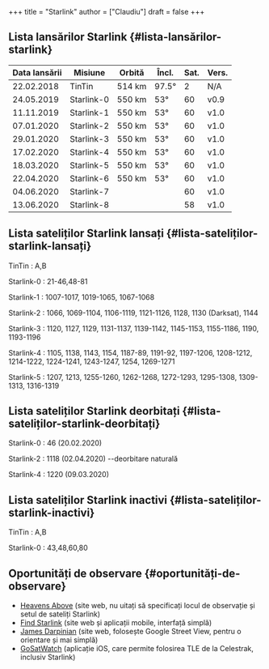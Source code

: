 +++
title = "Starlink"
author = ["Claudiu"]
draft = false
+++

## Lista lansărilor Starlink {#lista-lansărilor-starlink}

| Data lansării | Misiune    | Orbită | Încl. | Sat. | Vers. |
|---------------|------------|--------|-------|------|-------|
| 22.02.2018    | TinTin     | 514 km | 97.5° | 2    | N/A   |
| 24.05.2019    | Starlink-0 | 550 km | 53°   | 60   | v0.9  |
| 11.11.2019    | Starlink-1 | 550 km | 53°   | 60   | v1.0  |
| 07.01.2020    | Starlink-2 | 550 km | 53°   | 60   | v1.0  |
| 29.01.2020    | Starlink-3 | 550 km | 53°   | 60   | v1.0  |
| 17.02.2020    | Starlink-4 | 550 km | 53°   | 60   | v1.0  |
| 18.03.2020    | Starlink-5 | 550 km | 53°   | 60   | v1.0  |
| 22.04.2020    | Starlink-6 | 550 km | 53°   | 60   | v1.0  |
| 04.06.2020    | Starlink-7 |        |       | 60   | v1.0  |
| 13.06.2020    | Starlink-8 |        |       | 58   | v1.0  |


## Lista sateliților Starlink lansați {#lista-sateliților-starlink-lansați}

TinTin
: A,B

Starlink-0
: 21-46,48-81

Starlink-1
: 1007-1017, 1019-1065, 1067-1068

Starlink-2
: 1066, 1069-1104, 1106-1119, 1121-1126, 1128, 1130 (Darksat), 1144

Starlink-3
: 1120, 1127, 1129, 1131-1137, 1139-1142, 1145-1153, 1155-1186, 1190, 1193-1196

Starlink-4
: 1105, 1138, 1143, 1154, 1187-89, 1191-92, 1197-1206, 1208-1212, 1214-1222, 1224-1241, 1243-1247, 1254, 1269-1271

Starlink-5
: 1207, 1213, 1255-1260, 1262-1268, 1272-1293, 1295-1308, 1309-1313, 1316-1319


## Lista sateliților Starlink deorbitați {#lista-sateliților-starlink-deorbitați}

Starlink-0
: 46 (20.02.2020)

Starlink-2
: 1118 (02.04.2020) --deorbitare naturală

Starlink-4
: 1220 (09.03.2020)


## Lista sateliților Starlink inactivi {#lista-sateliților-starlink-inactivi}

TinTin
: A,B

Starlink-0
: 43,48,60,80


## Oportunități de observare {#oportunități-de-observare}

-   [Heavens Above](https://www.heavens-above.com/StarlinkLaunchPasses.aspx) (site web, nu uitați să specificați locul de observație și setul de sateliți Starlink)
-   [Find Starlink](https://findstarlink.com/) (site web și aplicații mobile, interfață simplă)
-   [James Darpinian](https://james.darpinian.com/satellites/?special=starlink) (site web, folosește Google Street View, pentru o orientare și mai simplă)
-   [GoSatWatch](https://gosoftworks.com/apps/gosatwatch/) (aplicație iOS, care permite folosirea TLE de la Celestrak, inclusiv Starlink)